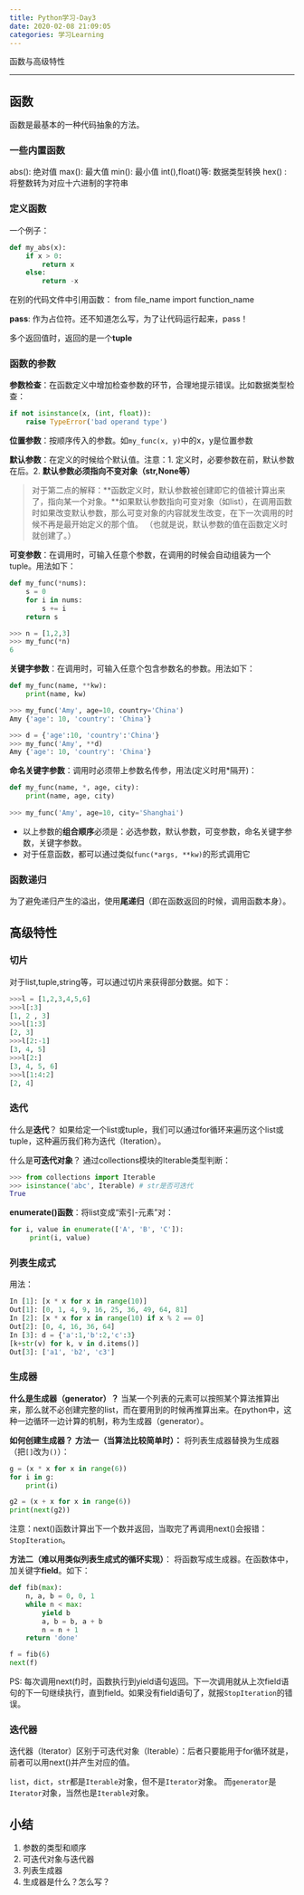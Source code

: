 ```yaml
---
title: Python学习-Day3
date: 2020-02-08 21:09:05
categories: 学习Learning
---
```


函数与高级特性

<!--more-->

---

## 函数

函数是最基本的一种代码抽象的方法。

### 一些内置函数

abs(): 绝对值
max(): 最大值
min(): 最小值
int(),float()等: 数据类型转换
hex() : 将整数转为对应十六进制的字符串

### 定义函数

一个例子：
```python
def my_abs(x):
    if x > 0:
        return x
    else:
        return -x
```
在别的代码文件中引用函数：
from file\_name import function\_name

**pass**: 作为占位符。还不知道怎么写，为了让代码运行起来，pass！

多个返回值时，返回的是一个**tuple**


### 函数的参数

**参数检查**：在函数定义中增加检查参数的环节，合理地提示错误。比如数据类型检查：
```python
if not isinstance(x, (int, float)):
    raise TypeError('bad operand type')
```

**位置参数**：按顺序传入的参数。如```my_func(x, y)```中的x，y是位置参数

**默认参数**：在定义的时候给个默认值。注意：1. 定义时，必要参数在前，默认参数在后。2. **默认参数必须指向不变对象（str,None等）**

> 对于第二点的解释：**函数定义时，默认参数被创建即它的值被计算出来了，指向某一个对象。**如果默认参数指向可变对象（如list），在调用函数时如果改变默认参数，那么可变对象的内容就发生改变，在下一次调用的时候不再是最开始定义的那个值。
（也就是说，默认参数的值在函数定义时就创建了。）

**可变参数**：在调用时，可输入任意个参数，在调用的时候会自动组装为一个tuple。用法如下：
```python
def my_func(*nums):
    s = 0
    for i in nums:
        s += i
    return s

>>> n = [1,2,3]
>>> my_func(*n)
6
```

**关键字参数**：在调用时，可输入任意个包含参数名的参数。用法如下：
```python
def my_func(name, **kw):
    print(name, kw)

>>> my_func('Amy', age=10, country='China')
Amy {'age': 10, 'country': 'China'}

>>> d = {'age':10, 'country':'China'}
>>> my_func('Amy', **d)
Amy {'age': 10, 'country': 'China'}
```

**命名关键字参数**：调用时必须带上参数名传参，用法(定义时用*隔开)：
```python
def my_func(name, *, age, city):
    print(name, age, city)
    
>>> my_func('Amy', age=10, city='Shanghai')
```

* 以上参数的**组合顺序**必须是：必选参数，默认参数，可变参数，命名关键字参数，关键字参数。
* 对于任意函数，都可以通过类似```func(*args, **kw)```的形式调用它

### 函数递归

为了避免递归产生的溢出，使用**尾递归**（即在函数返回的时候，调用函数本身）。

## 高级特性

### 切片

对于list,tuple,string等，可以通过切片来获得部分数据。如下：
```python
>>>l = [1,2,3,4,5,6]
>>>l[:3]
[1, 2 , 3]
>>>l[1:3]
[2, 3]
>>>l[2:-1]
[3, 4, 5]
>>>l[2:]
[3, 4, 5, 6]
>>>l[1:4:2]
[2, 4]
```

### 迭代

什么是**迭代**？
如果给定一个list或tuple，我们可以通过for循环来遍历这个list或tuple，这种遍历我们称为迭代（Iteration）。

什么是**可迭代对象**？
通过collections模块的Iterable类型判断：
```python
>>> from collections import Iterable
>>> isinstance('abc', Iterable) # str是否可迭代
True
```

**enumerate()函数**：将list变成“索引-元素”对：
```python
for i, value in enumerate(['A', 'B', 'C']):
     print(i, value)
```

### 列表生成式

用法：
```python
In [1]: [x * x for x in range(10)]
Out[1]: [0, 1, 4, 9, 16, 25, 36, 49, 64, 81]
In [2]: [x * x for x in range(10) if x % 2 == 0]
Out[2]: [0, 4, 16, 36, 64]
In [3]: d = {'a':1,'b':2,'c':3}
[k+str(v) for k, v in d.items()]
Out[3]: ['a1', 'b2', 'c3']
```

### 生成器

**什么是生成器（generator）？**
当某一个列表的元素可以按照某个算法推算出来，那么就不必创建完整的list，而在要用到的时候再推算出来。在python中，这种一边循环一边计算的机制，称为生成器（generator）。

**如何创建生成器？**
**方法一（当算法比较简单时）：**
将列表生成器替换为生成器（把```[]```改为```()```）：
```python
g = (x * x for x in range(6))
for i in g:
    print(i)

g2 = (x + x for x in range(6))
print(next(g2))
```
注意：next()函数计算出下一个数并返回，当取完了再调用next()会报错：```StopIteration```。

**方法二（难以用类似列表生成式的循环实现）**：
将函数写成生成器。在函数体中，加关键字**field**。如下：
```python
def fib(max):
    n, a, b = 0, 0, 1
    while n < max:
        yield b
        a, b = b, a + b
        n = n + 1
    return 'done'

f = fib(6)
next(f)
```
PS: 每次调用next(f)时，函数执行到yield语句返回。下一次调用就从上次field语句的下一句继续执行，直到field。如果没有field语句了，就报```StopIteration```的错误。

### 迭代器

迭代器（Iterator）区别于可迭代对象（Iterable）：后者只要能用于for循环就是，前者可以用next()并产生对应的值。

```list```，```dict```，```str```都是```Iterable```对象，但不是```Iterator```对象。
而```generator```是```Iterator```对象，当然也是```Iterable```对象。

## 小结

1. 参数的类型和顺序
2. 可迭代对象与迭代器
3. 列表生成器
4. 生成器是什么？怎么写？